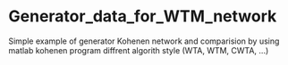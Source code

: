 # Generator_data_for_WTM_network

Simple example of generator Kohenen network and comparision by using matlab kohenen program diffrent algorith style (WTA, WTM, CWTA, ...)
